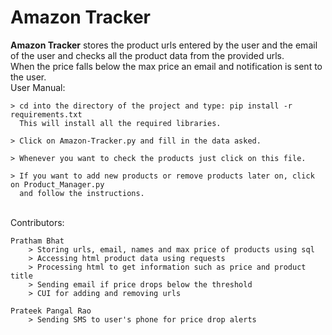 # Amazon Tracker

<b>Amazon Tracker</b> stores the product urls entered by the user and the email of the user and
checks all the product data from the provided urls.<br>
When the price falls below the max price an email and notification is sent to the user.
<br>
User Manual:

    > cd into the directory of the project and type: pip install -r requirements.txt
      This will install all the required libraries.

    > Click on Amazon-Tracker.py and fill in the data asked.

    > Whenever you want to check the products just click on this file.

    > If you want to add new products or remove products later on, click on Product_Manager.py
      and follow the instructions.
<br>
Contributors:

    Pratham Bhat
        > Storing urls, email, names and max price of products using sql
        > Accessing html product data using requests
        > Processing html to get information such as price and product title
        > Sending email if price drops below the threshold
        > CUI for adding and removing urls

    Prateek Pangal Rao
        > Sending SMS to user's phone for price drop alerts
